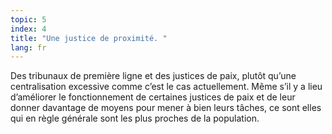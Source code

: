 ```yaml
---
topic: 5
index: 4
title: "Une justice de proximité. "
lang: fr
---
```

Des tribunaux de première ligne et des justices de paix, plutôt qu’une
centralisation excessive comme c’est le cas actuellement. Même s’il y a lieu
d’améliorer le fonctionnement de certaines justices de paix et de leur donner
davantage de moyens pour mener à bien leurs tâches, ce sont elles qui en règle
générale sont les plus proches de la population.
